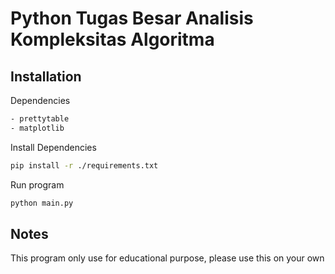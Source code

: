 # Python Tugas Besar Analisis Kompleksitas Algoritma

## Installation

Dependencies

```bash
- prettytable
- matplotlib
```

Install Dependencies

```bash
pip install -r ./requirements.txt
```

Run program

```bash
python main.py
```

## Notes

This program only use for educational purpose, please use this on your own
